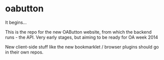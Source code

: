 oabutton
========

It begins...

This is the repo for the new OAButton website, from which the backend runs - the API. Very early stages, but aiming to be ready for OA week 2014

New client-side stuff like the new bookmarklet / browser plugins should go in their own repos.

